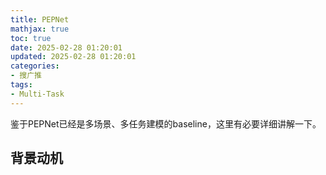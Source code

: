 ```yaml
---
title: PEPNet
mathjax: true
toc: true
date: 2025-02-28 01:20:01
updated: 2025-02-28 01:20:01
categories:
- 搜广推
tags:
- Multi-Task
---
```

鉴于PEPNet已经是多场景、多任务建模的baseline，这里有必要详细讲解一下。

<!--more-->

## 背景动机

